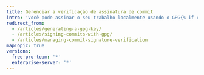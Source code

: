 ```yaml
---
title: Gerenciar a verificação de assinatura de commit
intro: 'Você pode assinar o seu trabalho localmente usando o GPG{% if currentVersion == "free-pro-team@latest" or currentVersion ver_gt "enterprise-server@2.14" %} ou S/MIME{% endif %}. {% data variables.product.product_name %} irá verificar essas assinaturas para que outras pessoas saibam que seus commits vêm de uma fonte de confiança. {% if currentVersion == "free-pro-team@latest" %} {% data variables.product.product_name %} irá assinar automaticamente os commits que você fizer usando a interface da web.{% data variables.product.product_name %}{% endif %}'
redirect_from:
  - /articles/generating-a-gpg-key/
  - /articles/signing-commits-with-gpg/
  - /articles/managing-commit-signature-verification
mapTopic: true
versions:
  free-pro-team: '*'
  enterprise-server: '*'
---
```


